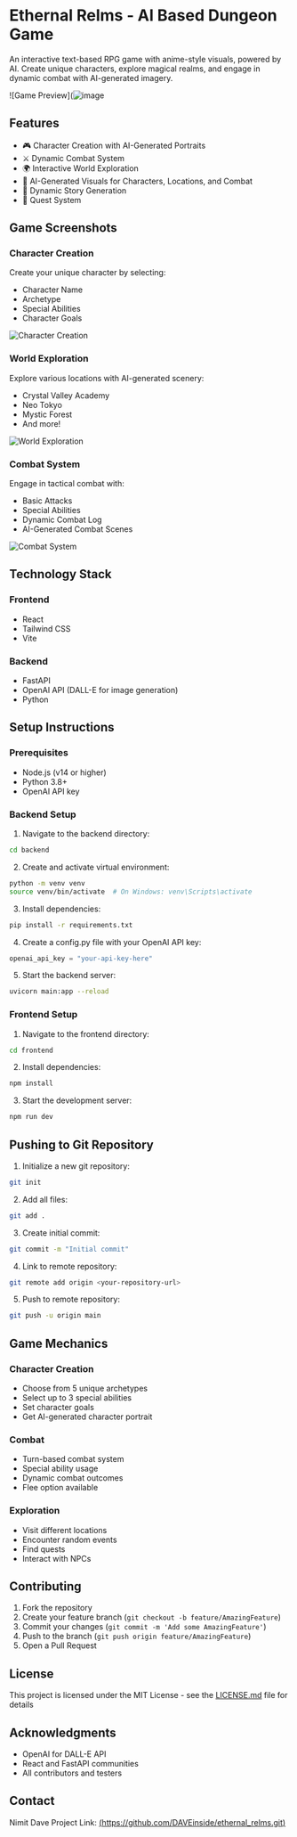 # Ethernal Relms - AI Based Dungeon Game

An interactive text-based RPG game with anime-style visuals, powered by AI. Create unique characters, explore magical realms, and engage in dynamic combat with AI-generated imagery.

![Game Preview](![image](https://github.com/user-attachments/assets/871d00c4-7ea0-4c9b-a758-a5e7f8805968)


## Features

- 🎮 Character Creation with AI-Generated Portraits
- ⚔️ Dynamic Combat System
- 🌍 Interactive World Exploration
- 🎨 AI-Generated Visuals for Characters, Locations, and Combat
- 📝 Dynamic Story Generation
- 🎯 Quest System

## Game Screenshots

### Character Creation
Create your unique character by selecting:
- Character Name
- Archetype
- Special Abilities
- Character Goals

![Character Creation](![image](https://github.com/user-attachments/assets/0fb46c82-c322-4f09-9002-bb2b130e17fa)
)

### World Exploration
Explore various locations with AI-generated scenery:
- Crystal Valley Academy
- Neo Tokyo
- Mystic Forest
- And more!

![World Exploration](![image](https://github.com/user-attachments/assets/6307326a-bce4-49a8-bacf-13a8dba78a15)
)

### Combat System
Engage in tactical combat with:
- Basic Attacks
- Special Abilities
- Dynamic Combat Log
- AI-Generated Combat Scenes

![Combat System](![image](https://github.com/user-attachments/assets/c5d033ff-9a34-46c8-8609-457e13f959bc)
)

## Technology Stack

### Frontend
- React
- Tailwind CSS
- Vite

### Backend
- FastAPI
- OpenAI API (DALL-E for image generation)
- Python

## Setup Instructions

### Prerequisites
- Node.js (v14 or higher)
- Python 3.8+
- OpenAI API key

### Backend Setup
1. Navigate to the backend directory:
```bash
cd backend
```

2. Create and activate virtual environment:
```bash
python -m venv venv
source venv/bin/activate  # On Windows: venv\Scripts\activate
```

3. Install dependencies:
```bash
pip install -r requirements.txt
```

4. Create a config.py file with your OpenAI API key:
```python
openai_api_key = "your-api-key-here"
```

5. Start the backend server:
```bash
uvicorn main:app --reload
```

### Frontend Setup
1. Navigate to the frontend directory:
```bash
cd frontend
```

2. Install dependencies:
```bash
npm install
```

3. Start the development server:
```bash
npm run dev
```

## Pushing to Git Repository

1. Initialize a new git repository:
```bash
git init
```

2. Add all files:
```bash
git add .
```

3. Create initial commit:
```bash
git commit -m "Initial commit"
```

4. Link to remote repository:
```bash
git remote add origin <your-repository-url>
```

5. Push to remote repository:
```bash
git push -u origin main
```

## Game Mechanics

### Character Creation
- Choose from 5 unique archetypes
- Select up to 3 special abilities
- Set character goals
- Get AI-generated character portrait

### Combat
- Turn-based combat system
- Special ability usage
- Dynamic combat outcomes
- Flee option available

### Exploration
- Visit different locations
- Encounter random events
- Find quests
- Interact with NPCs

## Contributing

1. Fork the repository
2. Create your feature branch (`git checkout -b feature/AmazingFeature`)
3. Commit your changes (`git commit -m 'Add some AmazingFeature'`)
4. Push to the branch (`git push origin feature/AmazingFeature`)
5. Open a Pull Request

## License

This project is licensed under the MIT License - see the [LICENSE.md](LICENSE.md) file for details

## Acknowledgments

- OpenAI for DALL-E API
- React and FastAPI communities
- All contributors and testers

## Contact

Nimit Dave
Project Link: [\(https://github.com/DAVEinside/ethernal_relms.git)](https://github.com/DAVEinside/ethernal_relms.git)
